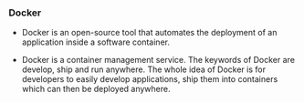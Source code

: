 ### Docker

* Docker is an open-source tool that automates the deployment of an application inside a software container.

* Docker is a container management service. The keywords of Docker are develop, ship and run anywhere. The whole idea of Docker is for developers to easily develop applications, ship them into containers which can then be deployed anywhere.
